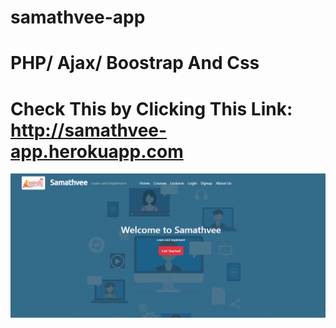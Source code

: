 # samathvee-app

# PHP/ Ajax/ Boostrap And Css

# Check This by Clicking This Link: http://samathvee-app.herokuapp.com

![alt text](https://github.com/Uhasith/samathvee-app/blob/main/samathvee.png?raw=true)


